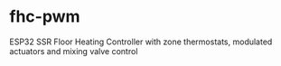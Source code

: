 # fhc-pwm
ESP32 SSR Floor Heating Controller with zone thermostats, modulated actuators and mixing valve control
